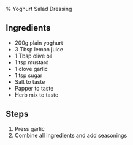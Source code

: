 % Yoghurt Salad Dressing

## Ingredients

* 200g plain yoghurt 
* 3 Tbsp lemon juice
* 1 Tbsp olive oil
* 1 tsp mustard 
* 1 clove garlic
* 1 tsp sugar 
* Salt to taste
* Papper to taste
* Herb mix to taste

## Steps 

1. Press garlic
2. Combine all ingredients and add seasonings
